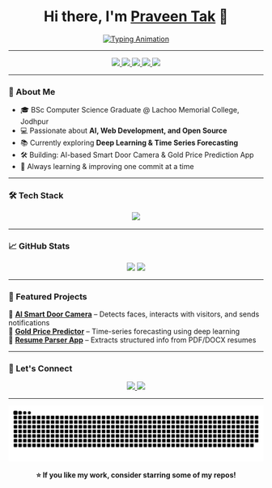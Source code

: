 <!-- Profile Header with Typing Animation -->
<h1 align="center">
  Hi there, I'm <a href="https://github.com/TAK-PRAVEEN" target="_blank">Praveen Tak</a> 👋
</h1>
<p align="center">
  <a href="https://git.io/typing-svg" target="_blank">
    <img src="https://readme-typing-svg.herokuapp.com?size=24&center=true&vCenter=true&width=700&lines=Data+Scientist;Machine+Learning+Enthusiast;MCA+Artificial+Intelligence+and+Data+Science+Student;Open+Source+Contributor" alt="Typing Animation">
  </a>
</p>

---

<!-- Badges -->
<p align="center">
  <a href="mailto:praveentak715@gmail.com" target="_blank">
    <img src="https://img.shields.io/badge/Email-D14836?style=for-the-badge&logo=gmail&logoColor=white" />
  </a>
  <a href="https://tak-praveen.github.io/PraveenTak_Portfolio/" target="_blank">
    <img src="https://img.shields.io/badge/Portfolio-FF5722?style=for-the-badge&logo=google-chrome&logoColor=white" />
  </a>
  <a href="https://linktr.ee/Praveen.Tak" target="_blank">
    <img src="https://img.shields.io/badge/Linktree-39E09B?style=for-the-badge&logo=linktree&logoColor=white" />
  </a>
  <a href="https://www.linkedin.com/in/praveentak/" target="_blank">
    <img src="https://img.shields.io/badge/LinkedIn-0077B5?style=for-the-badge&logo=linkedin&logoColor=white" />
  </a>
  <a href="https://github.com/TAK-PRAVEEN" target="_blank">
    <img src="https://img.shields.io/github/followers/TAK-PRAVEEN?label=Follow&style=for-the-badge" />
  </a>
</p>

---

### 🚀 About Me
- 🎓 BSc Computer Science Graduate @ Lachoo Memorial College, Jodhpur  
- 💻 Passionate about **AI, Web Development, and Open Source**  
- 📚 Currently exploring **Deep Learning & Time Series Forecasting**  
- 🛠️ Building: AI-based Smart Door Camera & Gold Price Prediction App  
- 🌱 Always learning & improving one commit at a time  

---

### 🛠️ Tech Stack
<p align='center'>
  <img src="https://skillicons.dev/icons?i=python,flask,html,css,js,sql,powerbi,excel,docker,mongodb,git,vscode&perline=6" />
</p>

---

### 📈 GitHub Stats
<p align="center">
  <img src="https://github-readme-stats.vercel.app/api?username=TAK-PRAVEEN&show_icons=true&theme=tokyonight" height="180"/>
  <img src="https://github-readme-stats.vercel.app/api/top-langs/?username=TAK-PRAVEEN&layout=compact&theme=tokyonight" height="180"/>
</p>

---

### 🌟 Featured Projects
  🔹 [**AI Smart Door Camera**](#) – Detects faces, interacts with visitors, and sends notifications  
  🔹 [**Gold Price Predictor**](#) – Time-series forecasting using deep learning  
  🔹 [**Resume Parser App**](#) – Extracts structured info from PDF/DOCX resumes  

---

### 🤝 Let's Connect
<p align="center">
  <a href="mailto:praveentak715@gmail.com" target="_blank">
    <img src="https://img.shields.io/badge/Email%20Me-8B0000?style=for-the-badge&logo=gmail&logoColor=white" />
  </a>
  <a href="https://www.linkedin.com/in/praveentak/" target="_blank">
    <img src="https://img.shields.io/badge/LinkedIn%20Profile-0e76a8?style=for-the-badge&logo=linkedin&logoColor=white" />
  </a>
</p>

---

<!-- Animated Footer -->
<p align="center">
  <img src="https://raw.githubusercontent.com/TAK-PRAVEEN/TAK-PRAVEEN/output/github-contribution-grid-snake.svg" alt="snake animation" />
</p>

<p align="center">
  <b>⭐ If you like my work, consider starring some of my repos!</b>
</p>
